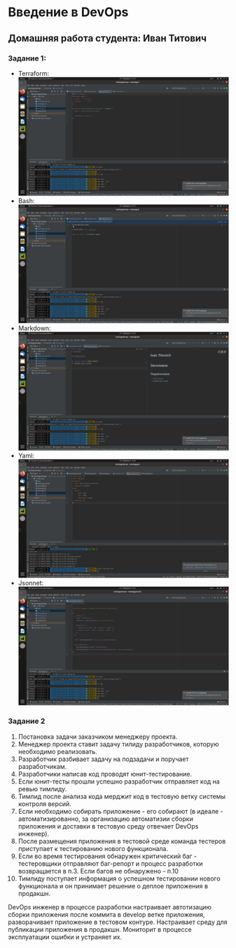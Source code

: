 # Введение в DevOps

## Домашняя работа студента: Иван Титович
### Задание 1:
   - Terraform: ![Терраформ](img/tf.png)
   - Bash: ![bahs](img/sh.png)
   - Markdown: ![markdown](img/md.png)
   - Yaml: ![Yaml](img/yaml.png)
   - Jsonnet: ![Jsonnet](img/jsonnet.png)
### Задание 2


1. Постановка задачи заказчиком менеджеру проекта.
2. Менеджер проекта ставит задачу тилиду разработчиков, которую необходимо реализовать. 
3. Разработчик разбивает задачу на подзадачи и поручает разработчикам. 
4. Разработчики написав код проводят юнит-тестирование. 
5. Если юнит-тесты прошли успешно разработчик отправляет код на ревью тимлиду. 
6. Тимлид после анализа кода мерджит код в тестовую ветку системы контроля версий. 
7. Если необходимо собирать приложение - его собирают (в идеале - автоматизированно, за организацию автоматизии сборки приложения и доставки в тестовую среду отвечает DevOps инженер).
8. После размещения приложения в тестовой среде команда тестеров приступает к тестированию нового функционала. 
9. Если во время тестирования обнаружен критический баг - тестеровщики отправляют баг-репорт и процесс разработки возвращается в п.3. Если багов не обнаружено - п.10
10. Тимлиду поступает информация о успешном тестировании нового функционала и он принимает решение о деплое приложения в продакшн.

DevOps инженер в процессе разработки настраивает автотизацию сборки приложения после коммита в develop ветке приложения, разворачивает приложение в тестовом контуре. Настраивает среду для публикации приложения в продакшн. Мониторит в процессе эксплуатации ошибки и устраняет их. 




